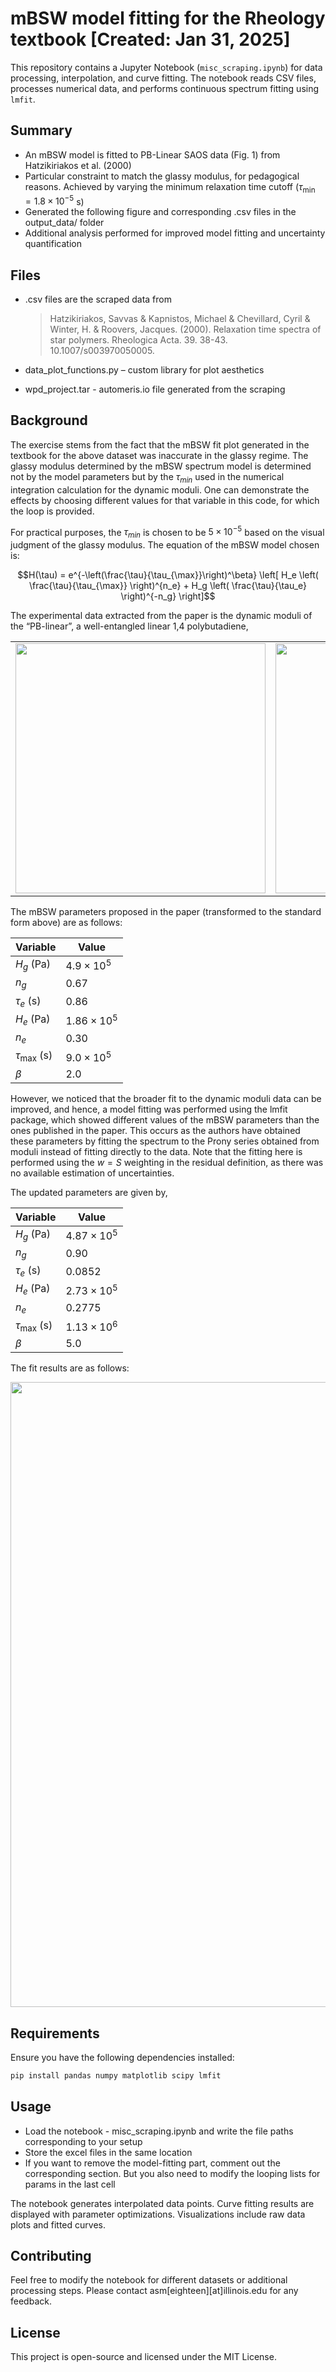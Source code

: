 # mBSW model fitting for the Rheology textbook [Created: Jan 31, 2025]

This repository contains a Jupyter Notebook (`misc_scraping.ipynb`) for data processing, interpolation, and curve fitting. The notebook reads CSV files, processes numerical data, and performs continuous spectrum fitting using `lmfit`.

## Summary

- An mBSW model is fitted to PB-Linear SAOS data (Fig. 1) from Hatzikiriakos et al. (2000)
- Particular constraint to match the glassy modulus, for pedagogical reasons. Achieved by varying the minimum relaxation time cutoff ($\tau_{\text{min}} = 1.8\times 10^{-5}$ s) 
- Generated the following figure and corresponding .csv files in the output_data/ folder
- Additional analysis performed for improved model fitting and uncertainty quantification

## Files

- .csv files are the scraped data from 
  > Hatzikiriakos, Savvas & Kapnistos, Michael & Chevillard, Cyril & Winter, H. & Roovers, Jacques. (2000). Relaxation time spectra of star polymers. Rheologica Acta. 39. 38-43. 10.1007/s003970050005.

- data_plot_functions.py – custom library for plot aesthetics
- wpd_project.tar - automeris.io file generated from the scraping

## Background

The exercise stems from the fact that the mBSW fit plot generated in the textbook for the above dataset was inaccurate in the glassy regime. The glassy modulus determined by the mBSW spectrum model is determined not by the model parameters but by the $\tau_{min}$ used in the numerical integration calculation for the dynamic moduli. One can demonstrate the effects by choosing different values for that variable in this code, for which the loop is provided. 


For practical purposes, the $\tau_{min}$ is chosen to be $5 \times 10^{-5}$ based on the visual judgment of the glassy modulus. The equation of the mBSW model chosen is:

$$H(\tau) = e^{-\left(\frac{\tau}{\tau_{\max}}\right)^\beta} 
\left[ H_e \left( \frac{\tau}{\tau_{\max}} \right)^{n_e} + 
H_g \left( \frac{\tau}{\tau_e} \right)^{-n_g} \right]$$


The experimental data extracted from the paper is the dynamic moduli of the “PB-linear”, a well-entangled linear 1,4 polybutadiene, 
<div align="center">
  <table>
    <tr>
      <td><img src="https://github.com/user-attachments/assets/1b0bb323-2c9e-4a0b-a92c-d03d693e7137" width="400"></td>
      <td><img src="https://github.com/user-attachments/assets/423a3ed2-a54b-44da-b95e-e236f7915a02" width="400"></td>
    </tr>
  </table>
</div>

The mBSW parameters proposed in the paper (transformed to the standard form above) are as follows:

<div align="center">

| **Variable**    | **Value**          |
|---------------|------------------|
| $H_g$ (Pa)   | $4.9 \times 10^5$ |
| $n_g$         | $0.67$            |
| $\tau_e$ (s)  | $0.86$            |
| $H_e$ (Pa)   | $1.86 \times 10^5$ |
| $n_e$         | $0.30$            |
| $\tau_{\max}$ (s) | $9.0 \times 10^5$ |
| $\beta$       | $2.0$ 

</div>

However, we noticed that the broader fit to the dynamic moduli data can be improved, and hence, a model fitting was performed using the lmfit package, which showed different values of the mBSW parameters than the ones published in the paper. This occurs as the authors have obtained these parameters by fitting the spectrum to the Prony series obtained from moduli instead of fitting directly to the data. Note that the fitting here is performed using the $w=S$ weighting in the residual definition, as there was no available estimation of uncertainties.

The updated parameters are given by,

<div align="center">

| **Variable**    | **Value**            |
|---------------|------------------|
| $H_g$ (Pa)   | $4.87 \times 10^5$ |
| $n_g$         | $0.90$            |
| $\tau_e$ (s)  | $0.0852$          |
| $H_e$ (Pa)   | $2.73 \times 10^5$ |
| $n_e$         | $0.2775$          |
| $\tau_{\max}$ (s) | $1.13 \times 10^6$ |
| $\beta$       | $5.0$             |

</div>

The fit results are as follows:

<p align="center">
  <img src="https://github.com/user-attachments/assets/8506cf36-7969-49cd-a4a3-2b31ea93f6ce" width="1000">
</p>

## Requirements

Ensure you have the following dependencies installed:

```bash
pip install pandas numpy matplotlib scipy lmfit
```

## Usage

- Load the notebook - misc_scraping.ipynb and write the file paths corresponding to your setup
- Store the excel files in the same location
- If you want to remove the model-fitting part, comment out the corresponding section. But you also need to modify the looping lists for params in the last cell

The notebook generates interpolated data points.
Curve fitting results are displayed with parameter optimizations.
Visualizations include raw data plots and fitted curves.

## Contributing

Feel free to modify the notebook for different datasets or additional processing steps. Please contact asm[eighteen][at]illinois.edu for any feedback.

## License

This project is open-source and licensed under the MIT License.


[def]: image.png